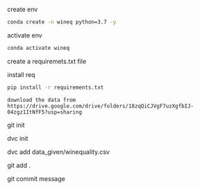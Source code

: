 create env
```bash
conda create -n wineq python=3.7 -y
```
activate env
```bash
conda activate wineq
```
create a requiremets.txt file 

install req
```bash
pip install -r requirements.txt
```

```
download the data from 
https://drive.google.com/drive/folders/18zqQiCJVgF7uzXgfbIJ-04zgz1ItNfF5?usp=sharing

```
git init

dvc init

dvc add data_given/winequality.csv

git add .

git commit message





